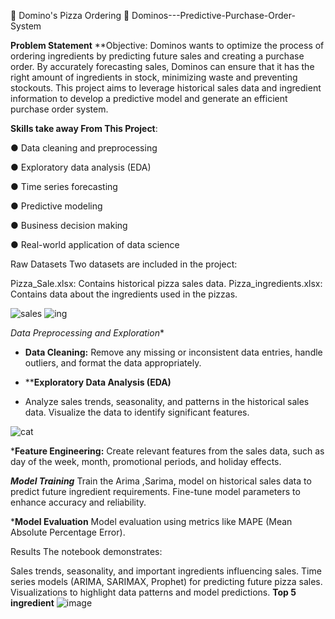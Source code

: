 🍕 Domino's Pizza Ordering  🍕
Dominos---Predictive-Purchase-Order-System

**Problem Statement**
**Objective: Dominos wants to optimize the process of ordering ingredients by predicting future sales and creating a purchase order. By accurately forecasting sales, Dominos can ensure that it has the right amount of ingredients in stock, minimizing waste and preventing stockouts. This project aims to leverage historical sales data and ingredient information to develop a predictive model and generate an efficient purchase order system.

**Skills take away From This Project**:

● Data cleaning and preprocessing

● Exploratory data analysis (EDA)

● Time series forecasting

● Predictive modeling

● Business decision making

● Real-world application of data science

Raw Datasets
Two datasets are included in the project:

Pizza_Sale.xlsx: Contains historical pizza sales data.
Pizza_ingredients.xlsx: Contains data about the ingredients used in the pizzas.

![sales](https://github.com/user-attachments/assets/b3ea8345-9b20-4a2f-ba88-76a11685dcfd)
![ing](https://github.com/user-attachments/assets/1170fccb-c547-4a02-a060-faf5445ce12b)

*Data Preprocessing and Exploration**

- **Data Cleaning:** Remove any missing or inconsistent data entries, handle outliers, and format the data appropriately.

- ****Exploratory Data Analysis (EDA)**

-  Analyze sales trends, seasonality, and patterns in the historical sales data. Visualize the data to identify significant features.

![cat](https://github.com/user-attachments/assets/f8622228-92e9-4912-804c-33606bf5b94b)

***Feature Engineering:**
Create relevant features from the sales data, such as day of the week, month, promotional periods, and holiday effects.

***Model Training***
Train the Arima ,Sarima, model on historical sales data to predict future ingredient requirements.
Fine-tune model parameters to enhance accuracy and reliability.

***Model Evaluation**
Model evaluation using metrics like MAPE (Mean Absolute Percentage Error).  

Results
The notebook demonstrates:

Sales trends, seasonality, and important ingredients influencing sales.
Time series models (ARIMA, SARIMAX, Prophet) for predicting future pizza sales.
Visualizations to highlight data patterns and model predictions.
**Top 5 ingredient**
![image](https://github.com/user-attachments/assets/f3e3e326-d528-4271-9bdc-6d4ac9c762c4)

